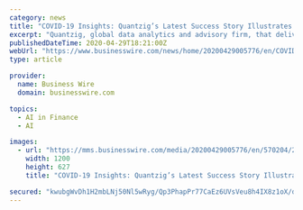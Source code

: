 ```yaml
---
category: news
title: "COVID-19 Insights: Quantzig’s Latest Success Story Illustrates How Multi-Touch Attribution Analysis Solutions Can Help E-learning Companies Drive Conversions and Improve ROIs"
excerpt: "Quantzig, global data analytics and advisory firm, that delivers actionable analytics solutions presents a new case study series that focuses on how coronavirus is impacting businesses across geographies."
publishedDateTime: 2020-04-29T18:21:00Z
webUrl: "https://www.businesswire.com/news/home/20200429005776/en/COVID-19-Insights-Quantzig’s-Latest-Success-Story-Illustrates"
type: article

provider:
  name: Business Wire
  domain: businesswire.com

topics:
  - AI in Finance
  - AI

images:
  - url: "https://mms.businesswire.com/media/20200429005776/en/570204/23/Quantzig_Logo.jpg"
    width: 1200
    height: 627
    title: "COVID-19 Insights: Quantzig’s Latest Success Story Illustrates How Multi-Touch Attribution Analysis Solutions Can Help E-learning Companies Drive Conversions and Improve ROIs"

secured: "kwubgWvDh1H2mbLNj50Nl5wRyg/Qp3PhapPr77CaEz6UVsVeu8h4IX8z1oX/dnDAGH2JJ/f8ivxUwZzPqKP14OXU3JVVA2uJIcnJAR0u7JeJrfzPL3wRt/skFTO2Geq+zsbZeh8CUg8MgdZJHFo9BJOI9dF1r8pzkT6/2tzXM/mQJ2oJrrz2Tn0tg4eQLPY5OLbBb3F/qL+t2nE7vpnwmJT9pigPdh0RIuJ6V/niC/uMRmJbC7xYdUNGeNvI+5jH0oSlNMSkctawacUaoBmgrzMdYv7XqWEqFtRaWr3l87EDuK6pHkZnnGzZZRVjctXVXPhapGYLzMA/owDzLZl6u4yYxmroU6lQE/kzKGJa8MJ/YPpCDVMG8HH/JAb2ZQNFVS4Il12/w75TRqDa04rsbg7XsIJrwJwpkJliSBcFIM/KiD9hOC5NqFTw+cVSRbQj8vYB3luga0Du1cn+WBUY5TgjzBILcLXIsvJJdezEM3M=;ECTBlNfKv34Cs9evUznx2A=="
---
```



